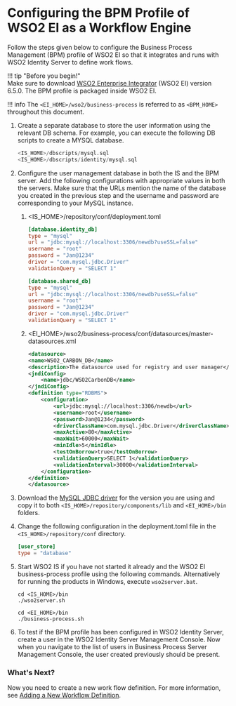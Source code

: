 # Configuring the BPM Profile of WSO2 EI as a Workflow Engine

Follow the steps given below to configure the Business Process
Management (BPM) profile of WSO2 EI so that it integrates and runs with
WSO2 Identity Server to define work flows.

!!! tip "Before you begin!"  
    Make sure to download [WSO2 Enterprise Integrator](https://wso2.com/integration) (WSO2 EI) version 6.5.0. The BPM profile is packaged inside WSO2 EI.
    
!!! info 
    The `<EI_HOME>/wso2/business-process` is referred to as `<BPM_HOME>` throughout this document.

1.  Create a separate database to store the user information using the relevant DB schema. For example, you can execute the following DB scripts to create a MYSQL database.  

    ```sql
    <IS_HOME>/dbscripts/mysql.sql
    <IS_HOME>/dbscripts/identity/mysql.sql
    ```
2.  Configure the user management database in both the IS and the BPM server. Add the following configurations with appropriate values in both the servers. Make sure that the URLs mention the name of the database you created in the previous step and the username and password are corresponding to your MySQL instance.     

    1.  <IS_HOME>/repository/conf/deployment.toml 

        ```toml
        [database.identity_db]
        type = "mysql"
        url = "jdbc:mysql://localhost:3306/newdb?useSSL=false"
        username = "root"
        password = "Jan@1234"
        driver = "com.mysql.jdbc.Driver"
        validationQuery = "SELECT 1"
        
        [database.shared_db]
        type = "mysql"
        url = "jdbc:mysql://localhost:3306/newdb?useSSL=false"
        username = "root"
        password = "Jan@1234"
        driver = "com.mysql.jdbc.Driver"
        validationQuery = "SELECT 1"

    
    2.  <EI_HOME>/wso2/business-process/conf/datasources/master-datasources.xml

        ```xml
        <datasource>
        <name>WSO2_CARBON_DB</name>
        <description>The datasource used for registry and user manager</description>
        <jndiConfig>
            <name>jdbc/WSO2CarbonDB</name>
        </jndiConfig>
        <definition type="RDBMS">
            <configuration>
                <url>jdbc:mysql://localhost:3306/newdb</url>
                <username>root</username>
                <password>Jan@1234</password>
                <driverClassName>com.mysql.jdbc.Driver</driverClassName>
                <maxActive>80</maxActive>
                <maxWait>60000</maxWait>
                <minIdle>5</minIdle>
                <testOnBorrow>true</testOnBorrow>
                <validationQuery>SELECT 1</validationQuery>
                <validationInterval>30000</validationInterval>
            </configuration>
        </definition>
        </datasource> 
        ```
4.  Download the [MySQL JDBC driver](https://dev.mysql.com/downloads/connector/j/5.1.html) for the version you are using and       copy it to both `<IS_HOME>/repository/components/lib` and `<EI_HOME>/bin` folders.

5.  Change the following configuration in the deployment.toml file in the `<IS_HOME>/repository/conf` directory. 
    
    ```toml
    [user_store]
    type = "database"
    ```

6.  Start WSO2 IS if you have not started it already and the WSO2 EI business-process profile using the following commands. Alternatively for running the products in Windows, execute `wso2server.bat`. 

    ```curl
    cd <IS_HOME>/bin 
    ./wso2server.sh
    ```
    
    ```curl 
    cd <EI_HOME>/bin
    ./business-process.sh
    ```
7.  To test if the BPM profile has been configured in WSO2 Identity Server, create a user in the WSO2 Identity Server Management Console. Now when you navigate to the list of users in Business Process Server Management Console, the user created previously should be present. 
 
### What's Next?

Now you need to create a new work flow definition. For more information, see [Adding a New Workflow Definition](../../learn/adding-a-new-workflow-definition).



